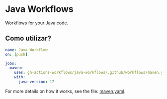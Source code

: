 # Java Workflows

Workflows for your Java code.

## Como utilizar?

```yaml
name: Java Workflow
on: [push]

jobs:
  maven:
    uses: gh-actions-workflows/java-workflows/.github/workflows/maven.yaml@master
    with:
      java-version: 17

```

For more details on how it works, see the file: [maven.yaml](https://github.com/gh-actions-workflows/java-workflows/blob/master/.github/workflows/maven.yaml).
